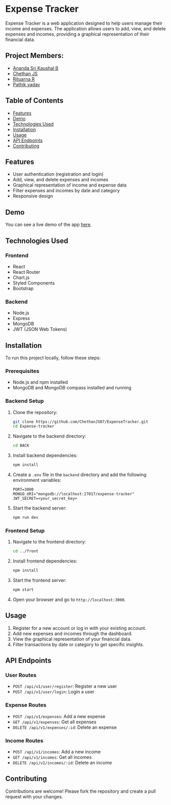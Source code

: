 # Expense Tracker

Expense Tracker is a web application designed to help users manage their income and expenses. The application allows users to add, view, and delete expenses and incomes, providing a graphical representation of their financial data.

## Project Members:

- [Ananda Sri Kaushal B](https://github.com/AnandaSriKaushalB)
- [Chethan JS](https://github.com/ChethanJS07)
- [Rituarna R](https://github.com/ritzpurr)
- [Pathik yadav](https://github.com/pathik705)

## Table of Contents

- [Features](#features)
- [Demo](#demo)
- [Technologies Used](#technologies-used)
- [Installation](#installation)
- [Usage](#usage)
- [API Endpoints](#api-endpoints)
- [Contributing](#contributing)

## Features

- User authentication (registration and login)
- Add, view, and delete expenses and incomes
- Graphical representation of income and expense data
- Filter expenses and incomes by date and category
- Responsive design

## Demo

You can see a live demo of the app [here](https://expense-client-pi.vercel.app/).

## Technologies Used

### Frontend

- React
- React Router
- Chart.js
- Styled Components
- Bootstrap

### Backend

- Node.js
- Express
- MongoDB
- JWT (JSON Web Tokens)

## Installation

To run this project locally, follow these steps:

### Prerequisites

- Node.js and npm installed
- MongoDB and MongoDB compass installed and running

### Backend Setup

1. Clone the repository:

    ```bash
    git clone https://github.com/ChethanJS07/ExpenseTracker.git
    cd Expense-tracker
    ```

2. Navigate to the backend directory:

    ```bash
    cd BACK
    ```

3. Install backend dependencies:

    ```bash
    npm install
    ```

4. Create a `.env` file in the `backend` directory and add the following environment variables:

    ```env
    PORT=3000
    MONGO_URI="mongodb://localhost:27017/expense-tracker"
    JWT_SECRET=<your_secret_key>
    ```

5. Start the backend server:

    ```bash
    npm run dev
    ```

### Frontend Setup

1. Navigate to the frontend directory:

    ```bash
    cd ../front
    ```

2. Install frontend dependencies:

    ```bash
    npm install
    ```

3. Start the frontend server:

    ```bash
    npm start
    ```

4. Open your browser and go to `http://localhost:3000`.

## Usage

1. Register for a new account or log in with your existing account.
2. Add new expenses and incomes through the dashboard.
3. View the graphical representation of your financial data.
4. Filter transactions by date or category to get specific insights.

## API Endpoints

### User Routes

- `POST /api/v1/user/register`: Register a new user
- `POST /api/v1/user/login`: Login a user

### Expense Routes

- `POST /api/v1/expenses`: Add a new expense
- `GET /api/v1/expenses`: Get all expenses
- `DELETE /api/v1/expenses/:id`: Delete an expense

### Income Routes

- `POST /api/v1/incomes`: Add a new income
- `GET /api/v1/incomes`: Get all incomes
- `DELETE /api/v1/incomes/:id`: Delete an income

## Contributing

Contributions are welcome! Please fork the repository and create a pull request with your changes.

